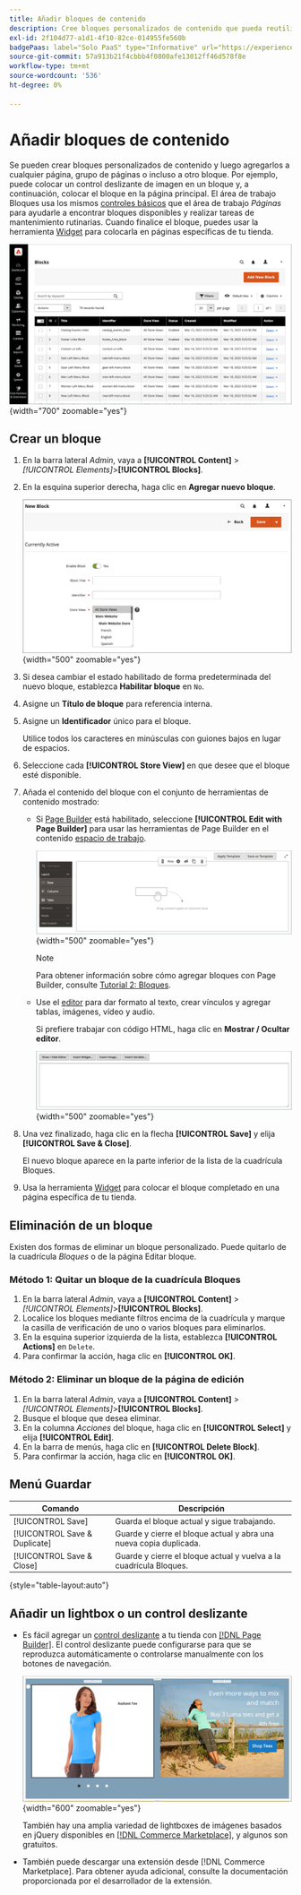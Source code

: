 ```yaml
---
title: Añadir bloques de contenido
description: Cree bloques personalizados de contenido que pueda reutilizar en cualquier página o dentro de otro bloque.
exl-id: 2f104d77-a1d1-4f10-82ce-014955fe560b
badgePaas: label="Solo PaaS" type="Informative" url="https://experienceleague.adobe.com/en/docs/commerce/user-guides/product-solutions" tooltip="Se aplica solo a proyectos de Adobe Commerce en la nube (infraestructura PaaS administrada por Adobe) y a proyectos locales."
source-git-commit: 57a913b21f4cbbb4f0800afe13012ff46d578f8e
workflow-type: tm+mt
source-wordcount: '536'
ht-degree: 0%

---
```


# Añadir bloques de contenido

Se pueden crear bloques personalizados de contenido y luego agregarlos a cualquier página, grupo de páginas o incluso a otro bloque. Por ejemplo, puede colocar un control deslizante de imagen en un bloque y, a continuación, colocar el bloque en la página principal. El área de trabajo Bloques usa los mismos [controles básicos](pages-workspace.md) que el área de trabajo _Páginas_ para ayudarle a encontrar bloques disponibles y realizar tareas de mantenimiento rutinarias. Cuando finalice el bloque, puedes usar la herramienta [Widget](widget-static-block.md) para colocarla en páginas específicas de tu tienda.

![La página Bloques muestra una cuadrícula de bloques existentes](./assets/blocks-workspace.png){width="700" zoomable="yes"}

## Crear un bloque

1. En la barra lateral _Admin_, vaya a **[!UICONTROL Content]** > _[!UICONTROL Elements]_>**[!UICONTROL Blocks]**.

1. En la esquina superior derecha, haga clic en **Agregar nuevo bloque**.

   ![La página Nuevo bloque muestra opciones y un espacio de contenido](./assets/block-detail.png){width="500" zoomable="yes"}

1. Si desea cambiar el estado habilitado de forma predeterminada del nuevo bloque, establezca **Habilitar bloque** en `No`.

1. Asigne un **Título de bloque** para referencia interna.

1. Asigne un **Identificador** único para el bloque.

   Utilice todos los caracteres en minúsculas con guiones bajos en lugar de espacios.

1. Seleccione cada **[!UICONTROL Store View]** en que desee que el bloque esté disponible.

1. Añada el contenido del bloque con el conjunto de herramientas de contenido mostrado:

   - Si [Page Builder](../page-builder/introduction.md) está habilitado, seleccione **[!UICONTROL Edit with Page Builder]** para usar las herramientas de Page Builder en el contenido [espacio de trabajo](../page-builder/workspace.md).

     ![Espacio de trabajo de Page Builder](./assets/pb-workspace-block.png){width="500" zoomable="yes"}

     >[!NOTE]
     >
     >Para obtener información sobre cómo agregar bloques con Page Builder, consulte [Tutorial 2: Bloques](../page-builder/2-blocks.md).

   - Use el [editor](editor.md) para dar formato al texto, crear vínculos y agregar tablas, imágenes, vídeo y audio.

     Si prefiere trabajar con código HTML, haga clic en **Mostrar / Ocultar editor**.

     ![Editor de bloques (oculto)](./assets/block-editor-hidden.png){width="500" zoomable="yes"}

1. Una vez finalizado, haga clic en la flecha **[!UICONTROL Save]** y elija **[!UICONTROL Save & Close]**.

   El nuevo bloque aparece en la parte inferior de la lista de la cuadrícula Bloques.

1. Usa la herramienta [Widget](widget-static-block.md) para colocar el bloque completado en una página específica de tu tienda.

## Eliminación de un bloque

Existen dos formas de eliminar un bloque personalizado. Puede quitarlo de la cuadrícula _Bloques_ o de la página Editar bloque.

### Método 1: Quitar un bloque de la cuadrícula Bloques

1. En la barra lateral _Admin_, vaya a **[!UICONTROL Content]** > _[!UICONTROL Elements]_>**[!UICONTROL Blocks]**.
1. Localice los bloques mediante filtros encima de la cuadrícula y marque la casilla de verificación de uno o varios bloques para eliminarlos.
1. En la esquina superior izquierda de la lista, establezca **[!UICONTROL Actions]** en `Delete`.
1. Para confirmar la acción, haga clic en **[!UICONTROL OK]**.

### Método 2: Eliminar un bloque de la página de edición

1. En la barra lateral _Admin_, vaya a **[!UICONTROL Content]** > _[!UICONTROL Elements]_>**[!UICONTROL Blocks]**.
1. Busque el bloque que desea eliminar.
1. En la columna _Acciones_ del bloque, haga clic en **[!UICONTROL Select]** y elija **[!UICONTROL Edit]**.
1. En la barra de menús, haga clic en **[!UICONTROL Delete Block]**.
1. Para confirmar la acción, haga clic en **[!UICONTROL OK]**.

## Menú Guardar

| Comando | Descripción |
|----------|----------- |
| [!UICONTROL Save] | Guarda el bloque actual y sigue trabajando. |
| [!UICONTROL Save & Duplicate] | Guarde y cierre el bloque actual y abra una nueva copia duplicada. |
| [!UICONTROL Save & Close] | Guarde y cierre el bloque actual y vuelva a la cuadrícula Bloques. |

{style="table-layout:auto"}

## Añadir un lightbox o un control deslizante

- Es fácil agregar un [control deslizante](../page-builder/slider.md) a tu tienda con [[!DNL Page Builder]](../page-builder/introduction.md). El control deslizante puede configurarse para que se reproduzca automáticamente o controlarse manualmente con los botones de navegación.

  ![Regulador de Page Builder](./assets/pb-tutorial3-slider-tee-shirt-promo.png){width="600" zoomable="yes"}

  También hay una amplia variedad de lightboxes de imágenes basados en jQuery disponibles en [[!DNL Commerce Marketplace]][1], y algunos son gratuitos.

- También puede descargar una extensión desde [!DNL Commerce Marketplace]. Para obtener ayuda adicional, consulte la documentación proporcionada por el desarrollador de la extensión.

[1]: https://marketplace.magento.com/extensions.html?q=lightbox
